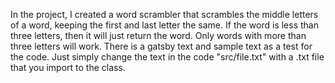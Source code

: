 In the project, I created a word scrambler that scrambles the middle letters of a word, keeping the 
first and last letter the same. If the word is less than three letters, then it will just return the word. Only words with more
than three letters will work. There is a gatsby text and sample text as a test for the code. Just simply change the 
text in the code "src/file.txt" with a .txt file that you import to the class. 
